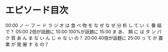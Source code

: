 # エピソード目次

00:00  ノ ー フ ー ド ラ ジ オ は 食 べ 物 を な ぜ な ぜ 分 析 し て い く 番 組 で？
05:00 2倍が話題に
10:00 100%が話題に
15:00  ま あ、 餌 に は タ ン パ ク 質 あ ん ま な い ん じ ゃ な い の？
20:00 40倍が話題に
25:00 っ て か 農 業 が 発 展 す る の？